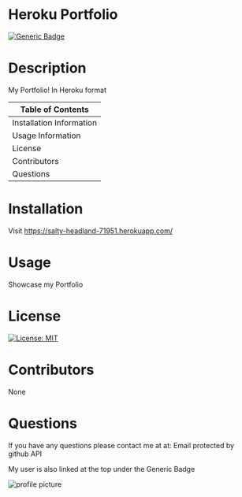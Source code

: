 
  # Heroku Portfolio

  [![Generic Badge](https://img.shields.io/badge/User-Andres%20Long-red.svg)](https://github.com/AndresLong01)
    
  # Description
    
  My Portfolio! In Heroku format
    
  Table of Contents |
  ----------------- |
  Installation Information |
  Usage Information |
  License |
  Contributors |
  Questions |
    
  # Installation
  Visit https://salty-headland-71951.herokuapp.com/
    
  # Usage
  Showcase my Portfolio
    
  # License
  [![License: MIT](https://img.shields.io/badge/License-MIT-yellow.svg)](https://opensource.org/licenses/MIT)
    
  # Contributors
  None
    
  # Questions
  If you have any questions please contact me at at: Email protected by github API
    
  My user is also linked at the top under the Generic Badge
    
  ![profile picture](https://avatars3.githubusercontent.com/u/58584090?v=4' "Profile Picture")
  